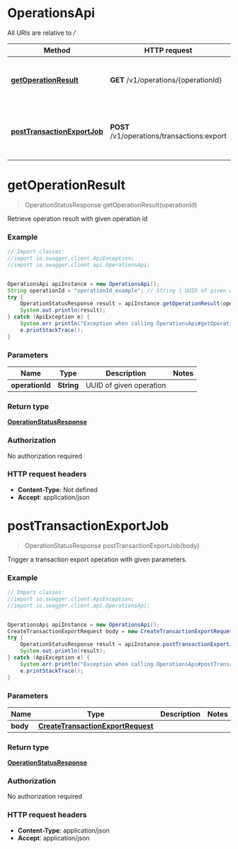 # OperationsApi

All URIs are relative to */*

Method | HTTP request | Description
------------- | ------------- | -------------
[**getOperationResult**](OperationsApi.md#getOperationResult) | **GET** /v1/operations/{operationId} | Retrieve operation result with given operation id
[**postTransactionExportJob**](OperationsApi.md#postTransactionExportJob) | **POST** /v1/operations/transactions:export | Trigger a transaction export operation with given parameters.

<a name="getOperationResult"></a>
# **getOperationResult**
> OperationStatusResponse getOperationResult(operationId)

Retrieve operation result with given operation id

### Example
```java
// Import classes:
//import io.swagger.client.ApiException;
//import io.swagger.client.api.OperationsApi;


OperationsApi apiInstance = new OperationsApi();
String operationId = "operationId_example"; // String | UUID of given operation
try {
    OperationStatusResponse result = apiInstance.getOperationResult(operationId);
    System.out.println(result);
} catch (ApiException e) {
    System.err.println("Exception when calling OperationsApi#getOperationResult");
    e.printStackTrace();
}
```

### Parameters

Name | Type | Description  | Notes
------------- | ------------- | ------------- | -------------
 **operationId** | **String**| UUID of given operation |

### Return type

[**OperationStatusResponse**](OperationStatusResponse.md)

### Authorization

No authorization required

### HTTP request headers

 - **Content-Type**: Not defined
 - **Accept**: application/json

<a name="postTransactionExportJob"></a>
# **postTransactionExportJob**
> OperationStatusResponse postTransactionExportJob(body)

Trigger a transaction export operation with given parameters.

### Example
```java
// Import classes:
//import io.swagger.client.ApiException;
//import io.swagger.client.api.OperationsApi;


OperationsApi apiInstance = new OperationsApi();
CreateTransactionExportRequest body = new CreateTransactionExportRequest(); // CreateTransactionExportRequest | 
try {
    OperationStatusResponse result = apiInstance.postTransactionExportJob(body);
    System.out.println(result);
} catch (ApiException e) {
    System.err.println("Exception when calling OperationsApi#postTransactionExportJob");
    e.printStackTrace();
}
```

### Parameters

Name | Type | Description  | Notes
------------- | ------------- | ------------- | -------------
 **body** | [**CreateTransactionExportRequest**](CreateTransactionExportRequest.md)|  |

### Return type

[**OperationStatusResponse**](OperationStatusResponse.md)

### Authorization

No authorization required

### HTTP request headers

 - **Content-Type**: application/json
 - **Accept**: application/json

